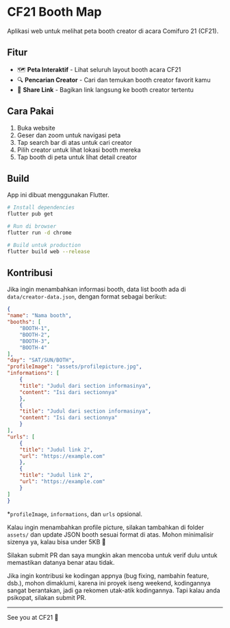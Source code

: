 # CF21 Booth Map

Aplikasi web untuk melihat peta booth creator di acara Comifuro 21 (CF21).

## Fitur

- 🗺️ **Peta Interaktif** - Lihat seluruh layout booth acara CF21
- 🔍 **Pencarian Creator** - Cari dan temukan booth creator favorit kamu
- 🔗 **Share Link** - Bagikan link langsung ke booth creator tertentu

## Cara Pakai

1. Buka website
2. Geser dan zoom untuk navigasi peta
3. Tap search bar di atas untuk cari creator
4. Pilih creator untuk lihat lokasi booth mereka
5. Tap booth di peta untuk lihat detail creator

## Build

App ini dibuat menggunakan Flutter.

```bash
# Install dependencies
flutter pub get

# Run di browser
flutter run -d chrome

# Build untuk production
flutter build web --release
```

## Kontribusi

Jika ingin menambahkan informasi booth, data list booth ada di `data/creator-data.json`, dengan format sebagai berikut:

```json
{
"name": "Nama booth",
"booths": [
    "BOOTH-1",
    "BOOTH-2",
    "BOOTH-3",
    "BOOTH-4"
],
"day": "SAT/SUN/BOTH",
"profileImage": "assets/profilepicture.jpg",
"informations": [
    {
    "title": "Judul dari section informasinya",
    "content": "Isi dari sectionnya"
    },
    {
    "title": "Judul dari section informasinya",
    "content": "Isi dari sectionnya"
    }
],
"urls": [
    {
    "title": "Judul link 2",
    "url": "https://example.com"
    },
    {
    "title": "Judul link 2",
    "url": "https://example.com"
    }
]
}
```
*`profileImage`, `informations`, dan `urls` opsional.

Kalau ingin menambahkan profile picture, silakan tambahkan di folder `assets/` dan update JSON booth sesuai format di atas. Mohon minimalisir sizenya ya, kalau bisa under 5KB 🙇

Silakan submit PR dan saya mungkin akan mencoba untuk verif dulu untuk memastikan datanya benar atau tidak.

Jika ingin kontribusi ke kodingan appnya (bug fixing, nambahin feature, dsb.), mohon dimaklumi, karena ini proyek iseng weekend, kodingannya sangat berantakan, jadi ga rekomen utak-atik kodingannya. Tapi kalau anda psikopat, silakan submit PR.

---

See you at CF21 💖

